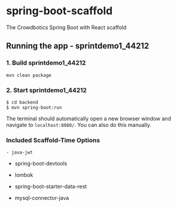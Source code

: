 # spring-boot-scaffold
The Crowdbotics Spring Boot with React scaffold

## Running the app - sprintdemo1_44212

### 1. Build sprintdemo1_44212
```
mvn clean package
```
### 2. Start sprintdemo1_44212
```
$ cd backend
$ mvn spring-boot:run
```


The terminal should automatically open a new browser window and navigate to `localhost:8080/`. You can also do this manually.

### Included Scaffold-Time Options

    - java-jwt




  - spring-boot-devtools


  - lombok


  - spring-boot-starter-data-rest





  - mysql-connector-java



